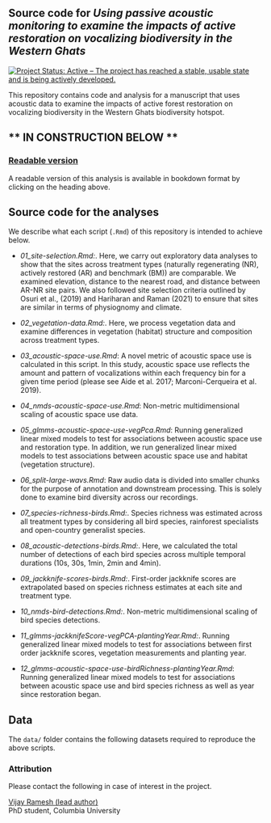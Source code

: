 ## Source code for _Using passive acoustic monitoring to examine the impacts of active restoration on vocalizing biodiversity in the Western Ghats_

<!-- badges: start -->
  [![Project Status: Active – The project has reached a stable, usable state and is being actively developed.](https://www.repostatus.org/badges/latest/active.svg)](https://www.repostatus.org/#active)
<!-- badges: end -->

This repository contains code and analysis for a manuscript that uses acoustic data to examine the impacts of active forest restoration on vocalizing biodiversity in the Western Ghats biodiversity hotspot.  

## ** IN CONSTRUCTION BELOW **

### [Readable version](https://vjjan91.github.io/acoustics-Restoration/)

A readable version of this analysis is available in bookdown format by clicking on the heading above.

## Source code for the analyses

We describe what each script (`.Rmd`) of this repository is intended to achieve below.  

- _01_site-selection.Rmd:_. Here, we carry out exploratory data analyses to show that the sites across treatment types (naturally regenerating (NR), actively restored (AR) and benchmark (BM)) are comparable. We examined elevation, distance to the nearest road, and distance between AR-NR site pairs. We also followed site selection criteria outlined by Osuri et al., (2019) and Hariharan and Raman (2021) to ensure that sites are similar in terms of physiognomy and climate.  

- _02_vegetation-data.Rmd:_. Here, we process vegetation data and examine differences in vegetation (habitat) structure and composition across treatment types.  

- _03_acoustic-space-use.Rmd_: A novel metric of acoustic space use is calculated in this script. In this study, acoustic space use reflects the amount and pattern of vocalizations within each frequency bin for a given time period (please see Aide et al. 2017; Marconi-Cerqueira et al. 2019).  

- _04_nmds-acoustic-space-use.Rmd_: Non-metric multidimensional scaling of acoustic space use data.  

- _05_glmms-acoustic-space-use-vegPca.Rmd_: Running generalized linear mixed models to test for associations between acoustic space use and restoration type. In addition, we run generalized linear mixed models to test associations between acoustic space use and habitat (vegetation structure).  

- _06_split-large-wavs.Rmd_: Raw audio data is divided into smaller chunks for the purpose of annotation and downstream processing. This is solely done to examine bird diversity across our recordings.  

- _07_species-richness-birds.Rmd:_. Species richness was estimated across all treatment types by considering all bird species, rainforest specialists and open-country generalist species. 

- _08_acoustic-detections-birds.Rmd:_. Here, we calculated the total number of detections of each bird species across multiple temporal durations (10s, 30s, 1min, 2min and 4min).  

- _09_jackknife-scores-birds.Rmd:_. First-order jackknife scores are extrapolated based on species richness estimates at each site and treatment type.   

- _10_nmds-bird-detections.Rmd:_. Non-metric multidimensional scaling of bird species detections.  

- _11_glmms-jackknifeScore-vegPCA-plantingYear.Rmd:_. Running generalized linear mixed models to test for associations between first order jackknife scores, vegetation measurements and planting year.    

- _12_glmms-acoustic-space-use-birdRichness-plantingYear.Rmd_: Running generalized linear mixed models to test for associations between acoustic space use and bird species richness as well as year since restoration began.    

## Data 

The `data/` folder contains the following datasets required to reproduce the above scripts.   

### Attribution

Please contact the following in case of interest in the project.

[Vijay Ramesh (lead author)](https://evolecol.weebly.com/)  
PhD student, Columbia University